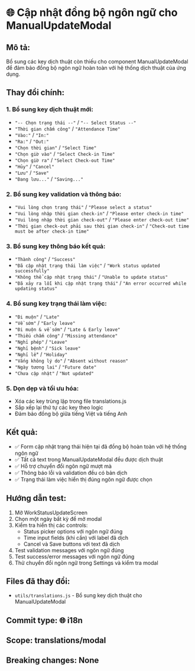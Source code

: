 # 🌐 Cập nhật đồng bộ ngôn ngữ cho ManualUpdateModal

## Mô tả:
Bổ sung các key dịch thuật còn thiếu cho component ManualUpdateModal để đảm bảo đồng bộ ngôn ngữ hoàn toàn với hệ thống dịch thuật của ứng dụng.

## Thay đổi chính:

### 1. Bổ sung key dịch thuật mới:
- `"-- Chọn trạng thái --"` / `"-- Select Status --"`
- `"Thời gian chấm công"` / `"Attendance Time"`
- `"Vào:"` / `"In:"`
- `"Ra:"` / `"Out:"`
- `"Chọn thời gian"` / `"Select Time"`
- `"Chọn giờ vào"` / `"Select Check-in Time"`
- `"Chọn giờ ra"` / `"Select Check-out Time"`
- `"Hủy"` / `"Cancel"`
- `"Lưu"` / `"Save"`
- `"Đang lưu..."` / `"Saving..."`

### 2. Bổ sung key validation và thông báo:
- `"Vui lòng chọn trạng thái"` / `"Please select a status"`
- `"Vui lòng nhập thời gian check-in"` / `"Please enter check-in time"`
- `"Vui lòng nhập thời gian check-out"` / `"Please enter check-out time"`
- `"Thời gian check-out phải sau thời gian check-in"` / `"Check-out time must be after check-in time"`

### 3. Bổ sung key thông báo kết quả:
- `"Thành công"` / `"Success"`
- `"Đã cập nhật trạng thái làm việc"` / `"Work status updated successfully"`
- `"Không thể cập nhật trạng thái"` / `"Unable to update status"`
- `"Đã xảy ra lỗi khi cập nhật trạng thái"` / `"An error occurred while updating status"`

### 4. Bổ sung key trạng thái làm việc:
- `"Đi muộn"` / `"Late"`
- `"Về sớm"` / `"Early leave"`
- `"Đi muộn & về sớm"` / `"Late & Early leave"`
- `"Thiếu chấm công"` / `"Missing attendance"`
- `"Nghỉ phép"` / `"Leave"`
- `"Nghỉ bệnh"` / `"Sick leave"`
- `"Nghỉ lễ"` / `"Holiday"`
- `"Vắng không lý do"` / `"Absent without reason"`
- `"Ngày tương lai"` / `"Future date"`
- `"Chưa cập nhật"` / `"Not updated"`

### 5. Dọn dẹp và tối ưu hóa:
- Xóa các key trùng lặp trong file translations.js
- Sắp xếp lại thứ tự các key theo logic
- Đảm bảo đồng bộ giữa tiếng Việt và tiếng Anh

## Kết quả:
- ✅ Form cập nhật trạng thái hiện tại đã đồng bộ hoàn toàn với hệ thống ngôn ngữ
- ✅ Tất cả text trong ManualUpdateModal đều được dịch thuật
- ✅ Hỗ trợ chuyển đổi ngôn ngữ mượt mà
- ✅ Thông báo lỗi và validation đều có bản dịch
- ✅ Trạng thái làm việc hiển thị đúng ngôn ngữ được chọn

## Hướng dẫn test:
1. Mở WorkStatusUpdateScreen
2. Chọn một ngày bất kỳ để mở modal
3. Kiểm tra hiển thị các controls:
   - Status picker options với ngôn ngữ đúng
   - Time input fields (khi cần) với label đã dịch
   - Cancel và Save buttons với text đã dịch
4. Test validation messages với ngôn ngữ đúng
5. Test success/error messages với ngôn ngữ đúng
6. Thử chuyển đổi ngôn ngữ trong Settings và kiểm tra modal

## Files đã thay đổi:
- `utils/translations.js` - Bổ sung key dịch thuật cho ManualUpdateModal

## Commit type: 🌐 i18n
## Scope: translations/modal
## Breaking changes: None
